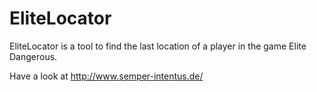 # EliteLocator
EliteLocator is a tool to find the last location of a player in the game Elite Dangerous.

Have a look at http://www.semper-intentus.de/
